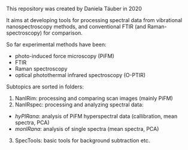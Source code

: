 This repository was created by Daniela Täuber in 2020

It aims at developing tools for processing spectral data from vibrational nanospectroscopy methods, 
and conventional FTIR (and Raman-spectroscopy) for comparison.

So far experimental methods have been:
- photo-induced force microscopy (PiFM)
- FTIR
- Raman spectroscopy
- optical photothermal infrared spectroscopy (O-PTIR)

Subtopics are sorted in folders:
1. NanIRim: processing and comparing scan images (mainly PiFM)
2. NanIRspec: processing and analyzing spectral data:  
-  _hyPIRana_: analysis of PiFM hyperspectral data (callibration, mean spectra, PCA) 
-  _monIRana_: analysis of single spectra (mean spectra, PCA)
3. SpecTools: basic tools for background subtraction etc.

